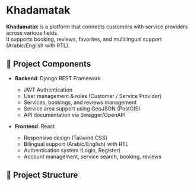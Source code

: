 # Khadamatak

**Khadamatak** is a platform that connects customers with service providers across various fields.  
It supports booking, reviews, favorites, and multilingual support (Arabic/English with RTL).

## 📌 Project Components
- **Backend**: Django REST Framework
  - JWT Authentication
  - User management & roles (Customer / Service Provider)
  - Services, bookings, and reviews management
  - Service area support using GeoJSON (PostGIS)
  - API documentation via Swagger/OpenAPI

- **Frontend**: React
  - Responsive design (Tailwind CSS)
  - Bilingual support (Arabic/English) with RTL
  - Authentication system (Login, Register)
  - Account management, service search, booking, reviews

## 📂 Project Structure
